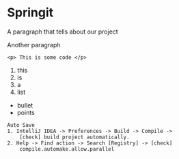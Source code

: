 Springit
==

A paragraph that tells about our project

Another paragraph

```
<p> This is some code </p>
```

1. this
2. is
3. a
4. list

* bullet
* points

```$xslt
Auto Save 
1. IntelliJ IDEA -> Preferences -> Build -> Compile -> 
    [check] build project automatically.
2. Help -> Find action -> Search [Registry] -> [check] 
    compile.automake.allow.parallel
```